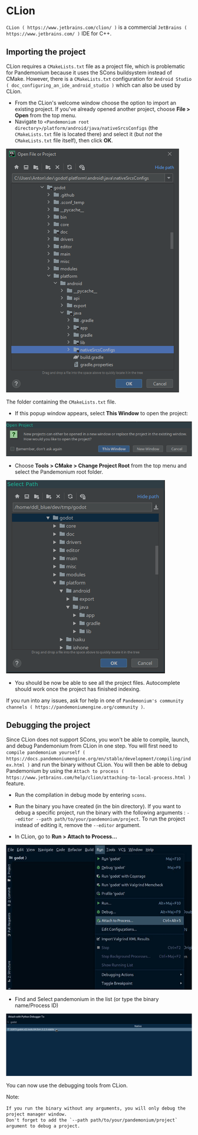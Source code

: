 

# CLion

`CLion ( https://www.jetbrains.com/clion/ )` is a commercial 
`JetBrains ( https://www.jetbrains.com/ )` IDE for C++.

## Importing the project

CLion requires a `CMakeLists.txt` file as a project file, which is problematic
for Pandemonium because it uses the SCons buildsystem instead of CMake. However, 
there is a `CMakeLists.txt` configuration for `Android Studio ( doc_configuring_an_ide_android_studio )` 
which can also be used by CLion.

- From the CLion's welcome window choose the option to import an existing 
  project. If you've already opened another project, choose **File > Open**
  from the top menu.
- Navigate to `<Pandemonium root directory>/platform/android/java/nativeSrcsConfigs` (the
  `CMakeLists.txt` file is located there) and select it (but *not* the
  `CMakeLists.txt` file itself), then click **OK**.

![](img/clion_1_open.png)

The folder containing the `CMakeLists.txt` file.

- If this popup window appears, select **This Window** to open the project:

![](img/clion_2_this_window.png)

- Choose **Tools > CMake > Change Project Root** from the top menu and select 
  the Pandemonium root folder.

![](img/clion_3_change_project_root.png)

- You should be now be able to see all the project files. Autocomplete should
  work once the project has finished indexing.

If you run into any issues, ask for help in one of
`Pandemonium's community channels ( https://pandemoniumengine.org/community )`.

## Debugging the project

Since CLion does not support SCons, you won't be able to compile, launch, and debug Pandemonium from CLion in one step.
You will first need to `compile pandemonium yourself ( https://docs.pandemoniumengine.org/en/stable/development/compiling/index.html )` and run the binary without CLion. You will then be able to debug Pandemonium by using the `Attach to process ( https://www.jetbrains.com/help/clion/attaching-to-local-process.html )` feature.

- Run the compilation in debug mode by entering `scons`.

- Run the binary you have created (in the bin directory). If you want to debug a specific project, run the binary with the following arguments : `--editor --path path/to/your/pandemonium/project`. To run the project instead of editing it, remove the `--editor` argument.

- In CLion, go to **Run > Attach to Process...**

![](img/clion_4_select_attach_to_process.png)

- Find and Select pandemonium in the list (or type the binary name/Process ID)

![](img/clion_5_select_pandemonium_process.png)

You can now use the debugging tools from CLion.

Note:

    If you run the binary without any arguments, you will only debug the project manager window.
    Don't forget to add the `--path path/to/your/pandemonium/project` argument to debug a project.
